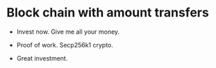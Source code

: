 # Block chain with amount transfers 

* Invest now. Give me all your money.

* Proof of work. Secp256k1 crypto.

* Great investment.
